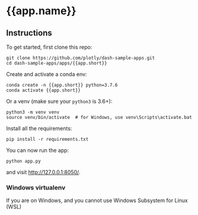 <!--
To get started, replace
{{app.name}} with your app name (e.g. Dash Super Cool App)
{{app.short}} with the short handle (e.g. dash-super-cool)

If this is in dash sample apps, uncomment the second "git clone https..." and remove the first one.
If this is in dash sample apps and you have a colab demo, uncomment the "Open in Colab" link to see the badge (make sure to create a ColabDemo.ipynb) first.

-->
# {{app.name}}
<!-- 
[![Open In Colab](https://colab.research.google.com/assets/colab-badge.svg)](https://colab.research.google.com/github/plotly/dash-sample-apps/blob/master/apps/{{app.short}}/ColabDemo.ipynb)
 -->


## Instructions

To get started, first clone this repo:

<!-- ```
git clone https://github.com/plotly/{{app.short}}.git
cd {{app.short}}
``` -->


```
git clone https://github.com/plotly/dash-sample-apps.git
cd dash-sample-apps/apps/{{app.short}}
```


Create and activate a conda env:
```
conda create -n {{app.short}} python=3.7.6
conda activate {{app.short}}
```

Or a venv (make sure your `python3` is 3.6+):
```
python3 -m venv venv
source venv/bin/activate  # for Windows, use venv\Scripts\activate.bat
```

Install all the requirements:

```
pip install -r requirements.txt
```

You can now run the app:
```
python app.py
```

and visit http://127.0.0.1:8050/.


### Windows virtualenv

If you are on Windows, and you cannot use Windows Subsystem for Linux (WSL)